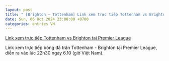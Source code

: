 ```yaml
---
layout: post
title: " [Brighton – Tottenham] Link xem trực tiếp Tottenham vs Brighton tại Premier League"
date: Sun, 06 Oct 2024 23:00:00 +0700
categories: entries VN
---
```

[Link xem trực tiếp Tottenham vs Brighton tại Premier League](https://laodong.vn/bong-da-quoc-te/link-xem-truc-tiep-tottenham-vs-brighton-tai-premier-league-1404161.ldo)

Link xem trực tiếp bóng đá trận Tottenham - Brighton tại Premier League, diễn ra vào lúc 22h30 ngày 6.10 (giờ Việt Nam).

